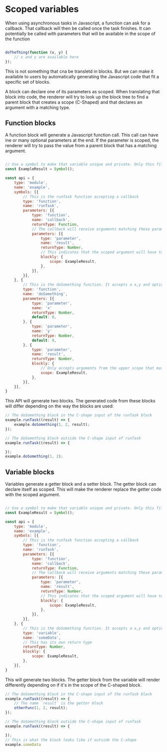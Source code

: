 # Scoped variables

When using asynchronous tasks in Javascript, a function can ask for a callback. That callback will then be called once the task finishes. It can potentially be called with parameters that will be available in the scope of the function

```js

doTheThing(function (x, y) {
    // x and y are available here
});

```

This is not something that cna be transletd in blocks. But we can make it available to users by automatically generating the Javascript code that fit a specific set of blocks.

A block can declare one of its parameters as scoped. When translating that  block into code, the renderer will try to look up the block tree to find a parent block that creates a scope (C-Shaped) and that declares an argument with a matching type.    

## Function blocks

A function block will generate a Javascript function call. This call can have ine or many optional parameters at the end.
If the parameter is scoped, the renderer will try to pass the value from a parent block that has a matching argument.

```js

// Use a symbol to make that variable unique and private. Only this file can use it
const ExampleResult = Symbol();

const api = {
    type: 'module',
    name: 'example',
    symbols: [{
        // This is the runTask function accepting a callback
        type: 'function',
        name: 'runTask',
        parameters: [{
            type: 'function',
            name: 'callback',
            returnType: Function,
            // The callback will receive arguments matching these parameters
            parameters: [{
                type: 'parameter',
                name: 'result',
                returnType: Number,
                // This indicates that the scoped argument will have to match this symbol
                blockly: {
                    scope: ExampleResult,
                },
            }],
        }],
    }, {
        // This is the doSomething function. It accepts a x,y and optional scoped result parameters
        type: 'function',
        name: 'doSomething',
        parameters: [{
            type: 'parameter',
            name: 'x'
            returnType: Number,
            default: 0,
        }, {
            type: 'parameter',
            name: 'y'
            returnType: Number,
            default: 0,
        }, {
            type: 'parameter',
            name: 'result',
            returnType: Number,
            blockly: {
                // Only accepts arguments from the upper scope that matches this type
                scope: ExampleResult,
            },
        }],
    }],
}
```

This API will generate two blocks. The generated code from these blocks will differ depending on the way the blocks are used:

```js
// The doSomething block in the C-shape input of the runTask block
example.runTask((result) => {
    example.doSomething(1, 2, result);
});

// The doSomething block outside the C-shape input of runTask
example.runTask((result) => {

});
example.doSomething(1, 2);
```

## Variable blocks

Variables generate a getter block and a setter block. The getter block can declare itself as scoped. This will make the renderer replace the getter code with the scoped argument.

```js

// Use a symbol to make that variable unique and private. Only this file can use it
const ExampleResult = Symbol();

const api = {
    type: 'module',
    name: 'example',
    symbols: [{
        // This is the runTask function accepting a callback
        type: 'function',
        name: 'runTask',
        parameters: [{
            type: 'function',
            name: 'callback',
            returnType: Function,
            // The callback will receive arguments matching these parameters
            parameters: [{
                type: 'parameter',
                name: 'result',
                returnType: Number,
                // This indicates that the scoped argument will have to match this symbol
                blockly: {
                    scope: ExampleResult,
                },
            }],
        }],
    }, {
        // This is the doSomething function. It accepts a x,y and optional scoped result parameters
        type: 'variable',
        name: 'someData',
        // This has its own return type
        returnType: Number,
        blockly: {
            scope: ExampleResult,
        },
    }],
}

```

This will generate two blocks. The getter block from the variable will render differently depending on if it's in the scope of the C-shaped block.

```js
// The doSomething block in the C-shape input of the runTask block
example.runTask((result) => {
    // The name `result` is the getter block
    otherFunc(1, 2, result);
});

// The doSomething block outside the C-shape input of runTask
example.runTask((result) => {

});
// This is what the block looks like if outside the C-shape
example.someData

```
